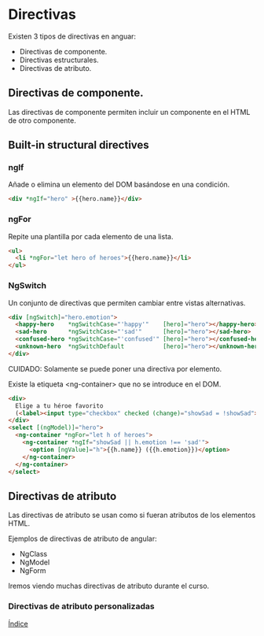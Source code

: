 # Directivas

Existen 3 tipos de directivas en anguar:
- Directivas de componente.
- Directivas estructurales.
- Directivas de atributo.

## Directivas de componente.

Las directivas de componente permiten incluir un componente en el HTML de otro componente.

## Built-in structural directives

### ngIf

Añade o elimina un elemento del DOM basándose en una condición.

```html
<div *ngIf="hero" >{{hero.name}}</div>
```

### ngFor

Repite una plantilla por cada elemento de una lista.

```html
<ul>
  <li *ngFor="let hero of heroes">{{hero.name}}</li>
</ul>
```

### NgSwitch

Un conjunto de directivas que permiten cambiar entre vistas alternativas.

```html
<div [ngSwitch]="hero.emotion">
  <happy-hero    *ngSwitchCase="'happy'"    [hero]="hero"></happy-hero>
  <sad-hero      *ngSwitchCase="'sad'"      [hero]="hero"></sad-hero>
  <confused-hero *ngSwitchCase="'confused'" [hero]="hero"></confused-hero>
  <unknown-hero  *ngSwitchDefault           [hero]="hero"></unknown-hero>
</div>
```

CUIDADO: Solamente se puede poner una directiva por elemento.

Existe la etiqueta &lt;ng-container> que no se introduce en el DOM.

```html
<div>
  Elige a tu héroe favorito
  (<label><input type="checkbox" checked (change)="showSad = !showSad">ocultar héroes tristes</label>).
</div>
<select [(ngModel)]="hero">
  <ng-container *ngFor="let h of heroes">
    <ng-container *ngIf="showSad || h.emotion !== 'sad'">
      <option [ngValue]="h">{{h.name}} ({{h.emotion}})</option>
    </ng-container>
  </ng-container>
</select>
```

## Directivas de atributo

Las directivas de atributo se usan como si fueran atributos de los elementos HTML.

Ejemplos de directivas de atributo de angular:
- NgClass
- NgModel
- NgForm

Iremos viendo muchas directivas de atributo durante el curso.

### Directivas de atributo personalizadas



[Índice](index.md)
